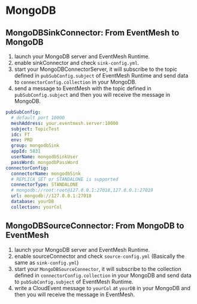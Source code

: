 # MongoDB

## MongoDBSinkConnector: From EventMesh to MongoDB

1. launch your MongoDB server and EventMesh Runtime.
2. enable sinkConnector and check `sink-config.yml`.
3. start your MongoDBConnectorServer, it will subscribe to the topic defined in `pubSubConfig.subject` of EventMesh Runtime and send data to `connectorConfig.collection` in your MongoDB.
4. send a message to EventMesh with the topic defined in `pubSubConfig.subject` and then you will receive the message in MongoDB.

```yaml
pubSubConfig:
  # default port 10000
  meshAddress: your.eventmesh.server:10000
  subject: TopicTest
  idc: FT
  env: PRD
  group: mongodbSink
  appId: 5031
  userName: mongodbSinkUser
  passWord: mongodbPassWord
connectorConfig:
  connectorName: mongodbSink
  # REPLICA_SET or STANDALONE is supported
  connectorType: STANDALONE
  # mongodb://root:root@127.0.0.1:27018,127.0.0.1:27019
  url: mongodb://127.0.0.1:27018
  database: yourDB
  collection: yourCol
```

## MongoDBSourceConnector: From MongoDB to EventMesh

1. launch your MongoDB server and EventMesh Runtime.
2. enable sourceConnector and check `source-config.yml` (Basically the same as `sink-config.yml`)
3. start your `MongoDBSourceConnector`, it will subscribe to the collection defined in `connectorConfig.collection` in your MongoDB and send data to `pubSubConfig.subject` of EventMesh Runtime.
4. write a CloudEvent message to `yourCol` at `yourDB` in your MongoDB and then you will receive the message in EventMesh.